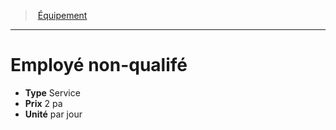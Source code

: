 ﻿---
!EquipmentItem
Type: Service
Price: 2 pa
Unity: par jour
Id: equipment_hd.md#employé-non-qualifé
ParentLink: equipment_hd.md#Équipement
Name: Employé non-qualifé
ParentName: Équipement
NameLevel: 1
Attributes:
  Name: Employé non-qualifé
  Markdown: >+
    # <!--Name-->Employé non-qualifé<!--/Name-->


    - **Type** <!--Type-->Service<!--/Type-->

    - **Prix** <!--Price-->2 pa<!--/Price-->

    - **Unité** <!--Unity-->par jour<!--/Unity-->

  Type: Service
  Price: 2 pa
  Unity: par jour
AttributesDictionary: >+
  Name: Employé non-qualifé

  Markdown: >+

    # <!--Name-->Employé non-qualifé<!--/Name-->





    - **Type** <!--Type-->Service<!--/Type-->



    - **Prix** <!--Price-->2 pa<!--/Price-->



    - **Unité** <!--Unity-->par jour<!--/Unity-->



  Type: Service

  Price: 2 pa

  Unity: par jour

---
> [Équipement](hd_equipment.md)

---

# Employé non-qualifé

- **Type** Service
- **Prix** 2 pa
- **Unité** par jour

